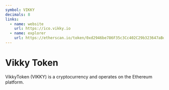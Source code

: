 ```yaml
---
symbol: VIKKY
decimals: 8
links:
  - name: website
    url: https://ico.vikky.io
  - name: explorer
    url: https://etherscan.io/token/0xd2946be786F35c3Cc402C29b323647aBda799071
---
```


# Vikky Token

VikkyToken (VIKKY) is a cryptocurrency and operates on the Ethereum platform.
